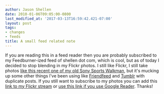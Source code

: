 ```yaml
---
author: Jason Shellen
date: 2010-01-06T09:05:00-0800
last_modified_at: '2017-03-13T16:59:42.421-07:00'
layout: post
tags:
- changes
- feeds
title: A small feed related note
---
```


<p>If you are reading this in a feed reader then you are probably subscribed to my Feedburner-ized feed of shellen dot com, which is cool, but as of today I decided to stop blending in my Flickr photos. I still like Flickr, I still take photos <a href="https://www.flickr.com/photos/shellen/4249640495/">like this recent one of my old Sony Sports Walkman</a>, but it's mucking up some other things l've been using like <a href="https://friendfeed.com/shellen">Friendfeed</a> and <a href="https://shellen.tumblr.com">Tumblr</a> with duplicate posts. If you still want to subscribe to my photos you can add this <a href="https://api.flickr.com/services/feeds/photos_public.gne?id=34427465855@N01&lang=en-us&format=rss_200">link to my Flickr stream</a> or <a href="https://www.google.com/ig/addtoreader?et=4b44c416fFTGyBsE&source=atgs&feedurl=https://api.flickr.com/services/feeds/photos_public.gne%3Fid%3D34427465855%40N01%26lang%3Den-us%26format%3Drss_20&feedtitle=Uploads+from+jasonshellen&url=https://www.google.com/ig/add%3Fsource%3Datgs%26feedurl%3Dhttp%253A//api.flickr.com/services/feeds/photos_public.gne%253Fid%253D34427465855%40N01%2526lang%253Den-us%2526format%253Drss_20">use this link if you use Google Reader</a>. Thanks!</p>
